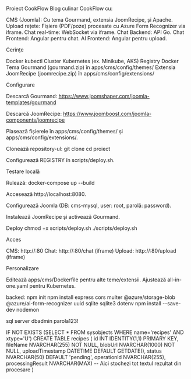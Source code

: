 Proiect CookFlow
Blog culinar CookFlow cu:

CMS (Joomla): Cu tema Gourmand, extensia JoomRecipe, și Apache.
Upload rețete: Fișiere (PDF/poze) procesate cu Azure Form Recognizer via iframe.
Chat real-time: WebSocket via iframe.
Chat Backend: API Go.
Chat Frontend: Angular pentru chat.
AI Frontend: Angular pentru upload.

Cerințe

Docker
kubectl
Cluster Kubernetes (ex. Minikube, AKS)
Registry Docker
Tema Gourmand (gourmand.zip) în apps/cms/config/themes/
Extensia JoomRecipe (joomrecipe.zip) în apps/cms/config/extensions/

Configurare

Descarcă Gourmand: https://www.joomshaper.com/joomla-templates/gourmand

Descarcă JoomRecipe: https://www.joomboost.com/joomla-components/joomrecipe

Plasează fișierele în apps/cms/config/themes/ și apps/cms/config/extensions/.

Clonează repository-ul:
git clone <repo-url>
cd proiect


Configurează REGISTRY în scripts/deploy.sh.


Testare locală

Rulează:
docker-compose up --build


Accesează http://localhost:8080.

Configurează Joomla (DB: cms-mysql, user: root, parolă: password).

Instalează JoomRecipe și activează Gourmand.


Deploy
chmod +x scripts/deploy.sh
./scripts/deploy.sh

Acces

CMS: http://<cluster-ip>:80
Chat: http://<cluster-ip>:80/chat (iframe)
Upload: http://<cluster-ip>:80/upload (iframe)

Personalizare

Editează apps/cms/Dockerfile pentru alte teme/extensii.
Ajustează all-in-one.yaml pentru Kubernetes.



backed:
npm init 
npm install express cors multer @azure/storage-blob @azure/ai-form-recognizer uuid sqlite sqlite3 dotenv
npm install --save-dev nodemon


sql server
dbadmin
parola123!


IF NOT EXISTS (SELECT * FROM sysobjects WHERE name='recipes' AND xtype='U')
CREATE TABLE recipes (
  id INT IDENTITY(1,1) PRIMARY KEY,
  fileName NVARCHAR(255) NOT NULL,
  blobUrl NVARCHAR(1000) NOT NULL,
  uploadTimestamp DATETIME DEFAULT GETDATE(),
  status NVARCHAR(50) DEFAULT 'pending',
  operationId NVARCHAR(255),
  processingResult NVARCHAR(MAX)  -- Aici stochezi tot textul rezultat din procesare
)